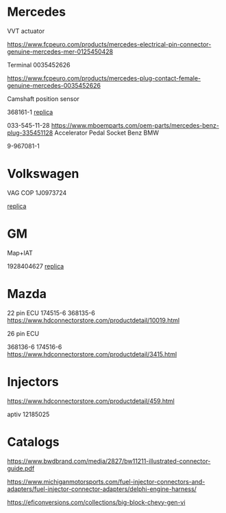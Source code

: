 # Mercedes

VVT actuator

https://www.fcpeuro.com/products/mercedes-electrical-pin-connector-genuine-mercedes-mer-0125450428

Terminal 0035452626

https://www.fcpeuro.com/products/mercedes-plug-contact-female-genuine-mercedes-0035452626


Camshaft position sensor

368161-1 [replica](https://www.hdconnectorstore.com/productdetail/1923.html)


033-545-11-28
https://www.mboemparts.com/oem-parts/mercedes-benz-plug-335451128
Accelerator Pedal Socket Benz BMW

9-967081-1

# Volkswagen

VAG COP 1J0973724

[replica](https://www.hdconnectorstore.com/productdetail/9236.html)

# GM

Map+IAT

1928404627 [replica](https://www.hdconnectorstore.com/productdetail/4035.html)


# Mazda

22 pin ECU
174515-6 368135-6 https://www.hdconnectorstore.com/productdetail/10019.html

26 pin ECU

368136-6 174516-6 https://www.hdconnectorstore.com/productdetail/3415.html

# Injectors


https://www.hdconnectorstore.com/productdetail/459.html

aptiv 12185025


# Catalogs

https://www.bwdbrand.com/media/2827/bw11211-illustrated-connector-guide.pdf

https://www.michiganmotorsports.com/fuel-injector-connectors-and-adapters/fuel-injector-connector-adapters/delphi-engine-harness/

https://eficonversions.com/collections/big-block-chevy-gen-vi